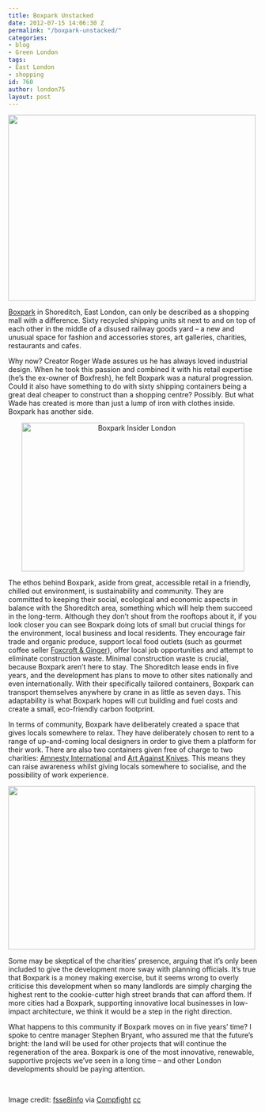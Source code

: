 ```yaml
---
title: Boxpark Unstacked
date: 2012-07-15 14:06:30 Z
permalink: "/boxpark-unstacked/"
categories:
- blog
- Green London
tags:
- East London
- shopping
id: 760
author: london75
layout: post
---
```


<a href="/wp-content/uploads/2012/07/boxpark_row.jpg" rel="attachment wp-att-5192">
<img class="aligncenter size-full wp-image-5192" src="/wp-content/uploads/2012/07/boxpark_row.jpg" alt="" width="500" height="375" /></a>

  <p style="text-align: left">
    <a href="http://www.boxpark.co.uk/" target="_blank">Boxpark</a> in Shoreditch, East London, can only be described as a shopping mall with a difference. Sixty recycled shipping units sit next to and on top of each other in the middle of a disused railway goods yard – a new and unusual space for fashion and accessories stores, art galleries, charities, restaurants and cafes.
  </p>

  <p>
    Why now? Creator Roger Wade assures us he has always loved industrial design. When he took this passion and combined it with his retail expertise (he&#8217;s the ex-owner of Boxfresh), he felt Boxpark was a natural progression. Could it also have something to do with sixty shipping containers being a great deal cheaper to construct than a shopping centre? Possibly. But what Wade has created is more than just a lump of iron with clothes inside. Boxpark has another side.
  </p>

  <p style="text-align: center">
    <span style="text-align: center"><img class="aligncenter" src="http://think-work-play.com/wp-content/uploads/2011/12/boxpark1.jpg" alt="Boxpark Insider London" width="450" height="300" /></span>
  </p>

  <p>
    The ethos behind Boxpark, aside from great, accessible retail in a friendly, chilled out environment, is sustainability and community. They are committed to keeping their social, ecological and economic aspects in balance with the Shoreditch area, something which will help them succeed in the long-term. Although they don’t shout from the rooftops about it, if you look closer you can see Boxpark doing lots of small but crucial things for the environment, local business and local residents. They encourage fair trade and organic produce, support local food outlets (such as gourmet coffee seller <a href="http://www.foxcroftandginger.com/" target="_blank">Foxcroft & Ginger</a>), offer local job opportunities and attempt to eliminate construction waste. Minimal construction waste is crucial, because Boxpark aren’t here to stay. The Shoreditch lease ends in five years, and the development has plans to move to other sites nationally and even internationally. With their specifically tailored containers, Boxpark can transport themselves anywhere by crane in as little as seven days. This adaptability is what Boxpark hopes will cut building and fuel costs and create a small, eco-friendly carbon footprint.
  </p>

  <p>
    In terms of community, Boxpark have deliberately created a space that gives locals somewhere to relax. They have deliberately chosen to rent to a range of up-and-coming local designers in order to give them a platform for their work. There are also two containers given free of charge to two charities: <a href="http://www.amnesty.org/" target="_blank">Amnesty International</a> and <a href="http://www.artagainstknives.com/" target="_blank">Art Against Knives</a>. This means they can raise awareness whilst giving locals somewhere to socialise, and the possibility of work experience.
  </p>

  <p>
    <a href="/boxpark-unstacked/" rel="attachment wp-att-5193"><img class="aligncenter size-full wp-image-5193" src="/wp-content/uploads/2012/07/boxpark_shops.jpg" alt="" width="499" height="330" /></a>
  </p>

  <p>
    Some may be skeptical of the charities&#8217; presence, arguing that it&#8217;s only been included to give the development more sway with planning officials. It&#8217;s true that Boxpark is a money making exercise, but it seems wrong to overly criticise this development when so many landlords are simply charging the highest rent to the cookie-cutter high street brands that can afford them. If more cities had a Boxpark, supporting innovative local businesses in low-impact architecture, we think it would be a step in the right direction.
  </p>

  <p>
    What happens to this community if Boxpark moves on in five years&#8217; time? I spoke to centre manager Stephen Bryant, who assured me that the future&#8217;s bright: the land will be used for other projects that will continue the regeneration of the area. Boxpark is one of the most innovative, renewable, supportive projects we&#8217;ve seen in a long time – and other London developments should be paying attention.
  </p>

  <p>
    &nbsp;
  </p>

  <p>
    Image credit: <a href="http://www.flickr.com/photos/37031529@N00/8685767778/">fsse8info</a> via <a href="http://compfight.com">Compfight</a> <a href="http://creativecommons.org/licenses/by-sa/2.0/">cc</a>
  </p>
